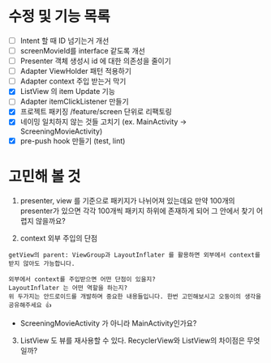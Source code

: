 # 수정 및 기능 목록
- [ ] Intent 할 때 ID 넘기는거 개선 
- [ ] screenMovieId를 interface 같도록 개선
- [ ] Presenter 객체 생성시 id 에 대한 의존성을 줄이기
- [ ] Adapter ViewHolder 패턴 적용하기
- [ ] Adapter context 주입 받는거 막기
- [x] ListView 의 item Update 기능 
- [ ] Adapter itemClickListener 만들기
- [x] 프로젝트 패키징 /feature/screen 단위로 리팩토링
- [x] 네이밍 일치하지 않는 것들 고치기 (ex. MainActivity -> ScreeningMovieActivity)
- [x] pre-push hook 만들기 (test, lint)

# 고민해 볼 것
1) presenter, view 를 기준으로 패키지가 나뉘어져 있는데요
  만약 100개의 presenter가 있으면 각각 100개씩 패키지 하위에 존재하게 되어 그 안에서 찾기 어렵지 않을까요?

2) context 외부 주입의 단점 

```
getView의 parent: ViewGroup과 LayoutInflater 를 활용하면 외부에서 context를 받지 않아도 가능합니다.

외부에서 context를 주입받으면 어떤 단점이 있을지?
LayoutInflater 는 어떤 역할을 하는지?
위 두가지는 안드로이드를 개발하며 중요한 내용들입니다. 한번 고민해보시고 오둥이의 생각을 공유해주세요 👍
```
- ScreeningMovieActivity 가 아니라 MainActivity인가요?

3) ListView 도 뷰를 재사용할 수 있다. RecyclerView와 ListView의 차이점은 무엇일까?